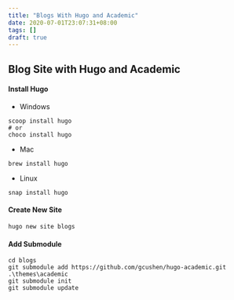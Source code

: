 ```yaml
---
title: "Blogs With Hugo and Academic"
date: 2020-07-01T23:07:31+08:00
tags: []
draft: true
---
```


## Blog Site with Hugo and Academic

#### Install Hugo

- Windows
```
scoop install hugo
# or
choco install hugo
```

- Mac
```
brew install hugo
```

- Linux
```
snap install hugo
```

#### Create New Site
```
hugo new site blogs
```

#### Add Submodule

```
cd blogs
git submodule add https://github.com/gcushen/hugo-academic.git .\themes\academic
git submodule init
git submodule update
```
